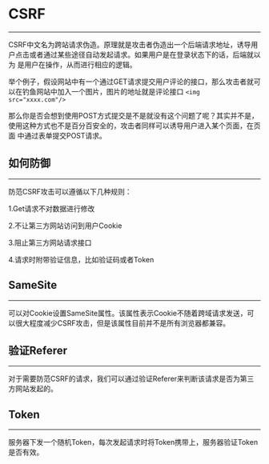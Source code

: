 # CSRF
---

CSRF中文名为跨站请求伪造。原理就是攻击者伪造出一个后端请求地址，诱导用户点击或者通过某些途径自动发起请求。如果用户是在登录状态下的话，后端就以为
是用户在操作，从而进行相应的逻辑。

举个例子，假设网站中有一个通过GET请求提交用户评论的接口，那么攻击者就可以在钓鱼网站中加入一个图片，图片的地址就是评论接口 
`<img src="xxxx.com"/>`
 
 那么你是否会想到使用POST方式提交是不是就没有这个问题了呢？其实并不是，使用这种方式也不是百分百安全的，攻击者同样可以诱导用户进入某个页面，在页面
 中通过表单提交POST请求。
 
 ## 如何防御
 ---
 
 防范CSRF攻击可以遵循以下几种规则：
 
 1.Get请求不对数据进行修改
 
 2.不让第三方网站访问到用户Cookie
 
 3.阻止第三方网站请求接口
 
 4.请求时附带验证信息，比如验证码或者Token
 
 ## SameSite
 ---
 
 可以对Cookie设置SameSite属性。该属性表示Cookie不随着跨域请求发送，可以很大程度减少CSRF攻击，但是该属性目前并不是所有浏览器都兼容。
 
 ## 验证Referer
 ---
 
 对于需要防范CSRF的请求，我们可以通过验证Referer来判断该请求是否为第三方网站发起的。
 
 ## Token
 ---
 
 服务器下发一个随机Token，每次发起请求时将Token携带上，服务器验证Token是否有效。
 
 
